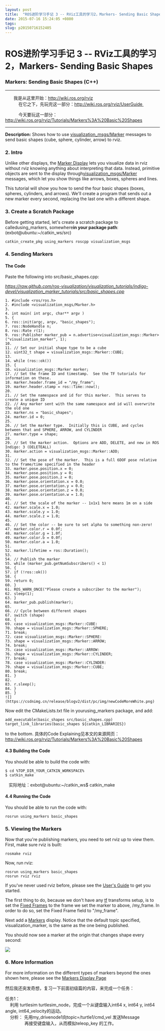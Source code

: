 ```yaml
---
layout: post
title:  "ROS进阶学习手记 3 -- RViz工具的学习2，Markers- Sending Basic Shapes"
date: 2015-07-16 15:24:05 +0800
tags: 
slug: p20150716152405
---
```


# ROS进阶学习手记 3 -- RViz工具的学习2，Markers- Sending Basic Shapes






### Markers: Sending Basic Shapes (C++)

 --------------------------- 
  


       我是从这里开始：http://wiki.ros.org/rviz  
            在它之下，先玩完这一部分：http://wiki.ros.org/rviz/UserGuide 


           今天要玩这一部分： http://wiki.ros.org/rviz/Tutorials/Markers%3A%20Basic%20Shapes


---------------------------


**Description:** Shows how to use  [visualization\_msgs/Marker](http://docs.ros.org/api/visualization_msgs/html/msg/Marker.html) messages to send basic shapes (cube, sphere, cylinder, arrow) to rviz.



### 2. Intro




Unlike other displays, the  [Marker Display](http://wiki.ros.org/rviz/DisplayTypes/Marker) lets you visualize data in rviz without rviz knowing anything about interpreting that data. Instead, primitive objects are sent to the display through[visualization\_msgs/Marker](http://docs.ros.org/api/visualization_msgs/html/msg/Marker.html) messages, which let you show things like arrows, boxes, spheres and lines.

 This tutorial will show you how to send the four basic shapes (boxes, spheres, cylinders, and arrows). We'll create a program that sends out a new marker every second, replacing the last one with a different shape. 

### 3. Create a Scratch Package




Before getting started, let's create a scratch package to calledusing\_markers, somewhere**in your package path**:(exbot@ubuntu:~/catkin\_ws/src)







```
catkin_create_pkg using_markers roscpp visualization_msgs
```


  


### 4. Sending Markers





#### The Code



Paste the following into src/basic\_shapes.cpp:



*<https://raw.github.com/ros-visualization/visualization_tutorials/indigo-devel/visualization_marker_tutorials/src/basic_shapes.cpp>*
  



```
1. #include <ros/ros.h>
2. #include <visualization_msgs/Marker.h>
3. 
4. int main( int argc, char** argv )
5. {
6. ros::init(argc, argv, "basic_shapes");
7. ros::NodeHandle n;
8. ros::Rate r(1);
9. ros::Publisher marker_pub = n.advertise<visualization_msgs::Marker>("visualization_marker", 1);
10. 
11. // Set our initial shape type to be a cube
12. uint32_t shape = visualization_msgs::Marker::CUBE;
13. 
14. while (ros::ok())
15. {
16. visualization_msgs::Marker marker;
17. // Set the frame ID and timestamp.  See the TF tutorials for information on these.
18. marker.header.frame_id = "/my_frame";
19. marker.header.stamp = ros::Time::now();
20. 
21. // Set the namespace and id for this marker.  This serves to create a unique ID
22. // Any marker sent with the same namespace and id will overwrite the old one
23. marker.ns = "basic_shapes";
24. marker.id = 0;
25. 
26. // Set the marker type.  Initially this is CUBE, and cycles between that and SPHERE, ARROW, and CYLINDER
27. marker.type = shape;
28. 
29. // Set the marker action.  Options are ADD, DELETE, and new in ROS Indigo: 3 (DELETEALL)
30. marker.action = visualization_msgs::Marker::ADD;
31. 
32. // Set the pose of the marker.  This is a full 6DOF pose relative to the frame/time specified in the header
33. marker.pose.position.x = 0;
34. marker.pose.position.y = 0;
35. marker.pose.position.z = 0;
36. marker.pose.orientation.x = 0.0;
37. marker.pose.orientation.y = 0.0;
38. marker.pose.orientation.z = 0.0;
39. marker.pose.orientation.w = 1.0;
40. 
41. // Set the scale of the marker -- 1x1x1 here means 1m on a side
42. marker.scale.x = 1.0;
43. marker.scale.y = 1.0;
44. marker.scale.z = 1.0;
45. 
46. // Set the color -- be sure to set alpha to something non-zero!
47. marker.color.r = 0.0f;
48. marker.color.g = 1.0f;
49. marker.color.b = 0.0f;
50. marker.color.a = 1.0;
51. 
52. marker.lifetime = ros::Duration();
53. 
54. // Publish the marker
55. while (marker_pub.getNumSubscribers() < 1)
56. {
57. if (!ros::ok())
58. {
59. return 0;
60. }
61. ROS_WARN_ONCE("Please create a subscriber to the marker");
62. sleep(1);
63. }
64. marker_pub.publish(marker);
65. 
66. // Cycle between different shapes
67. switch (shape)
68. {
69. case visualization_msgs::Marker::CUBE:
70. shape = visualization_msgs::Marker::SPHERE;
71. break;
72. case visualization_msgs::Marker::SPHERE:
73. shape = visualization_msgs::Marker::ARROW;
74. break;
75. case visualization_msgs::Marker::ARROW:
76. shape = visualization_msgs::Marker::CYLINDER;
77. break;
78. case visualization_msgs::Marker::CYLINDER:
79. shape = visualization_msgs::Marker::CUBE;
80. break;
81. }
82. 
83. r.sleep();
84. }
85. }
![](https://csdnimg.cn/release/blogv2/dist/pc/img/newCodeMoreWhite.png)
```

  



Now edit the CMakeLists.txt file in yourusing\_markers package, and add:




```
add_executable(basic_shapes src/basic_shapes.cpp)
target_link_libraries(basic_shapes ${catkin_LIBRARIES})
```


to the bottom. 
具体的Code Explaining见本文的来源网页：http://wiki.ros.org/rviz/Tutorials/Markers%3A%20Basic%20Shapes  
 


  
 



#### 4.3 Building the Code




You should be able to build the code with:  







```
$ cd %TOP_DIR_YOUR_CATKIN_WORKSPACE%
$ catkin_make

```

   实际地址：exbot@ubuntu:~/catkin\_ws$ catkin\_make



#### 4.4 Running the Code



You should be able to run the code with:  




```
rosrun using_markers basic_shapes
```



### 5. Viewing the Markers



Now that you're publishing markers, you need to set rviz up to view them. First, make sure rviz is built:




```
rosmake rviz
```


Now, run rviz: 




```
rosrun using_markers basic_shapes
rosrun rviz rviz
```


If you've never used rviz before, please see the  [User's Guide](http://wiki.ros.org/rviz/UserGuide) to get you started. 





The first thing to do, because we don't have any  [tf](http://wiki.ros.org/tf) transforms setup, is to set the  [Fixed Frames](http://wiki.ros.org/rviz/UserGuide#Frames) to the frame we set the marker to above, /my\_frame. In order to do so, set the Fixed Frame field to "/my\_frame".










Next add a  [Markers](http://wiki.ros.org/rviz/DisplayTypes/Marker) display. Notice that the default topic specified,  visualization\_marker, is the same as the one being published.  

 You should now see a marker at the origin that changes shape every second: 
  

![](https://img-blog.csdn.net/20150717134719877?watermark/2/text/aHR0cDovL2Jsb2cuY3Nkbi5uZXQv/font/5a6L5L2T/fontsize/400/fill/I0JBQkFCMA==/dissolve/70/gravity/Center)  
 


  
 


### 6. More Information


For more information on the different types of markers beyond the ones shown here, please see the 
[Markers Display Page](http://wiki.ros.org/rviz/DisplayTypes/Marker)
  


  
 


  
 


然后我还突发奇想，复习一下前面初级篇的内容，来完成一个任务：


任务1：   
     利用 turtlesim turtlesim\_node，完成一个从键盘输入int64 x, int64 y, int64 angle, int64\_velocity的运动。  
     分析： 先用my\_drivenode1向topic=/turtle1/cmd\_vel 发送Message  
                 再接受键盘输入，从而模拟teleop\_key 的工作。  
 


                   
       
   
   
 


  
 


  
 


  
 




